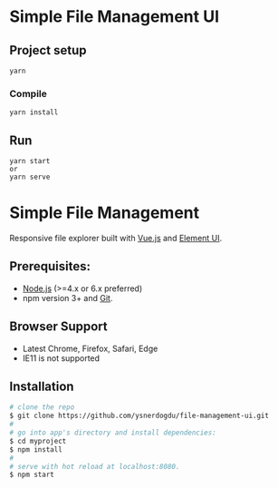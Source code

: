 # Simple File Management UI

## Project setup
```
yarn
```

### Compile
```
yarn install
```

## Run
```
yarn start
or
yarn serve
```

# Simple File Management

Responsive file explorer built with [Vue.js](https://vuejs.org) and [Element UI](https://element.eleme.io/#/en-US/).

## Prerequisites:

- [Node.js](https://nodejs.org/en/) (>=4.x or 6.x preferred)
- npm version 3+ and [Git](https://git-scm.com/).

## Browser Support
* Latest Chrome, Firefox, Safari, Edge
* IE11 is not supported

## Installation

``` bash
# clone the repo
$ git clone https://github.com/ysnerdogdu/file-management-ui.git
#
# go into app's directory and install dependencies:
$ cd myproject
$ npm install
#
# serve with hot reload at localhost:8080.
$ npm start
```
